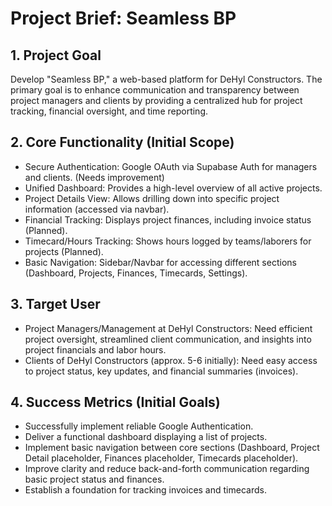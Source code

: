 # Project Brief: Seamless BP

## 1. Project Goal
Develop "Seamless BP," a web-based platform for DeHyl Constructors. The primary goal is to enhance communication and transparency between project managers and clients by providing a centralized hub for project tracking, financial oversight, and time reporting.

## 2. Core Functionality (Initial Scope)
- Secure Authentication: Google OAuth via Supabase Auth for managers and clients. (Needs improvement)
- Unified Dashboard: Provides a high-level overview of all active projects.
- Project Details View: Allows drilling down into specific project information (accessed via navbar).
- Financial Tracking: Displays project finances, including invoice status (Planned).
- Timecard/Hours Tracking: Shows hours logged by teams/laborers for projects (Planned).
- Basic Navigation: Sidebar/Navbar for accessing different sections (Dashboard, Projects, Finances, Timecards, Settings).

## 3. Target User
- Project Managers/Management at DeHyl Constructors: Need efficient project oversight, streamlined client communication, and insights into project financials and labor hours.
- Clients of DeHyl Constructors (approx. 5-6 initially): Need easy access to project status, key updates, and financial summaries (invoices).

## 4. Success Metrics (Initial Goals)
- Successfully implement reliable Google Authentication.
- Deliver a functional dashboard displaying a list of projects.
- Implement basic navigation between core sections (Dashboard, Project Detail placeholder, Finances placeholder, Timecards placeholder).
- Improve clarity and reduce back-and-forth communication regarding basic project status and finances.
- Establish a foundation for tracking invoices and timecards.

